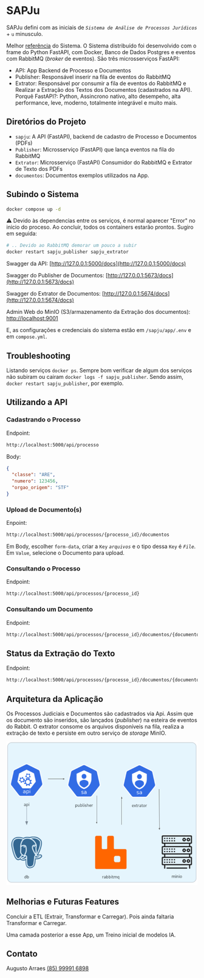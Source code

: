 # SAPJu

SAPJu defini com as iniciais de *`Sistema de Análise de Processos Jurídicos`* + `u` minusculo. 

Melhor [referência](desafio-python-developer.md) do Sistema. O Sistema distribuído foi desenvolvido com o frame do Python FastAPI, com Docker, Banco de Dados Postgres e eventos com RabbitMQ (*broker* de eventos). São três microsserviços FastAPI:
- API: App Backend de Processo e Documentos
- Publisher: Responsável inserir na fila de eventos do RabbitMQ
- Extrator: Responsável por consumir a fila de eventos do RabbitMQ e Realizar a Extração dos Textos dos Documentos (cadastrados na API).
Porquê FastAPI?: Python, Assincrono nativo, alto desempeho, alta performance, leve, moderno, totalmente integrável e muito mais.

## Diretórios do Projeto
- `sapju`: A API (FastAPI), backend de cadastro de Processo e Documentos (PDFs)
- `Publisher`: Microsserviço (FastAPI) que lança eventos na fila do RabbitMQ
- `Extrator`: Microsserviço (FastAPI) Consumidor do RabbitMQ e Extrator de Texto dos PDFs
- `documentos`: Documentos exemplos utilizados na App.

## Subindo o Sistema

```bash
docker compose up -d
```
⚠️ Devido às dependencias entre os serviços, é normal aparecer "Error" no inicio do proceso. Ao concluir, todos os containers estarão prontos.
Sugiro em seguida:
```bash
# .. Devido ao RabbitMQ demorar um pouco a subir
docker restart sapju_publisher sapju_extrator
```

Swagger da API: [http://127.0.0.1:5000/docs](http://127.0.0.1:5000/docs)

Swagger do Publisher de Documentos: [http://127.0.0.1:5673/docs](http://127.0.0.1:5673/docs)

Swagger do Extrator de Documentos: [http://127.0.0.1:5674/docs](http://127.0.0.1:5674/docs)

Admin Web do MinIO (S3/armazenamento da Extração dos documentos): [http://localhost:9001](http://localhost:9001)

E, as configurações e credenciais do sistema estão em `/sapju/app/.env` e em `compose.yml`.

## Troubleshooting

Listando serviços `docker ps`.
Sempre bom verificar de algum dos serviços não subiram ou cairam `docker logs -f sapju_publisher`. Sendo assim, `docker restart sapju_publisher`, por exemplo. 


## Utilizando a API

### Cadastrando o Processo
Endpoint: 
~~~bash
http://localhost:5000/api/processo
~~~
Body:
``` json
{
  "classe": "ARE",
  "numero": 123456,
  "orgao_origem": "STF"
}
```

### Upload de Documento(s)
Enpoint:
~~~bash
http://localhost:5000/api/processos/{processo_id}/documentos
~~~
Em Body, escolher `form-data`, criar a `Key` *`arquivos`* e o tipo dessa `Key` é *`File`*. Em `Value`, selecione o Documento para upload.

### Consultando o Processo
Endpoint: 
~~~bash
http://localhost:5000/api/processos/{processo_id}
~~~

### Consultando um Documento
Endpoint:
~~~bash
http://localhost:5000/api/processos/{processo_id}/documentos/{documento_id}
~~~


## Status da Extração do Texto
Endpoint: 
~~~bash
http://localhost:5000/api/processos/{processo_id}/documentos/{documento_id}/status
~~~

## Arquitetura da Aplicação

Os Processos Judiciais e Documentos são cadastrados via Api. Assim que os documento são inseridos, são lançados (*publisher*) na esteira de eventos do Rabbit.
O extrator consome os arquivos disponíveis na fila, realiza a extração de texto e persiste em outro serviço de *storage* MinIO.

![SAPJU](sapju.png)


## Melhorias e Futuras Features

Concluir a ETL (Extrair, Transformar e Carregar). Pois ainda faltaria Transformar e Carregar.

Uma camada posterior a esse App, um Treino inicial de modelos IA.


## Contato

Augusto Arraes
[(85) 99991 6898](https://wa.me/5585999916898)